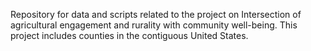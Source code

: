 Repository for data and scripts related to the project on Intersection of agricultural engagement and rurality with community well-being. This project includes counties in the contiguous United States.
